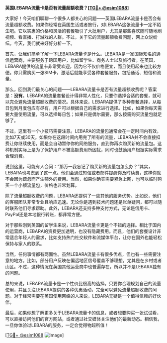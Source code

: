 **英国LEBARA流量卡是否有流量超额收费？[[TG💪+ @esim1088](https://t.me/s/esim1088)]**

大家好！今天咱们聊聊一个很多人都关心的问题——英国LEBARA流量卡是否会有流量超额收费。如果你经常在英国生活或者旅行，对LEBARA这张流量卡一定不陌生吧。它以实惠的价格和灵活的套餐吸引了大批用户，尤其是那些喜欢随时随地刷视频、看直播、打游戏的人群。不过，关于它的流量超额收费问题，网上众说纷纭。今天，我们就来好好分析一下。

首先，让我们简单了解一下LEBARA流量卡是什么。LEBARA是一家国际知名的通信运营商，主要服务于跨国用户，比如留学生、商务人士以及旅行者。在英国，LEBARA提供的流量卡非常受欢迎，因为它不仅价格便宜，而且使用起来也比较方便。你只需购买一张SIM卡，激活后就能享受各种套餐服务，包括通话、短信和流量。

那么，回到我们最关心的问题——LEBARA流量卡是否有流量超额收费呢？答案是：**没有**。LEBARA的流量套餐设计得非常人性化，只要你选择合适的套餐，就可以完全避免流量超额收费的情况。具体来说，LEBARA提供了多种套餐选择，从每日包到月度包应有尽有，用户可以根据自己的需求进行选择。比如，如果你每天需要大量使用流量，可以选择每日包；如果只是偶尔需要，那么按需购买流量包就足够了。

不过，这里有一个小技巧需要注意。LEBARA的流量包通常会在一定时间内有效，比如7天或30天。如果你在这段时间内用完了所有的流量，LEBARA并不会直接扣费让你继续使用，而是会自动暂停你的网络服务，直到你再次购买新的流量包。这种机制实际上是为了保护用户不被高额费用所困扰，同时也鼓励用户根据实际需求合理消费。

说到这里，可能有人会问：“那万一我忘记了购买新的流量包怎么办？”其实，LEBARA也考虑到了这一点。他们会通过短信或者邮件提醒你及时续费，这样你就不会因为疏忽而产生额外的费用。当然，如果你确实需要紧急上网，也可以临时购买一个小额流量包，价格也非常划算。

除了流量超额收费的问题，LEBARA还提供了一些其他的服务优势。比如说，他们的客服团队非常专业且响应迅速。无论你是遇到技术问题还是账单疑问，都可以随时联系他们寻求帮助。此外，LEBARA还支持多种支付方式，无论是信用卡、PayPal还是本地银行转账，都非常方便。

对于那些刚到英国的留学生来说，LEBARA流量卡更是个不错的选择。相比于国内的运营商，LEBARA的资费更加透明，也没有隐藏费用。而且，他们的套餐设计非常适合年轻人的需求，比如支持热门社交软件和流媒体平台，让你在国外也能轻松保持与家人的联系。

当然，任何事情都有两面性。虽然LEBARA流量卡有很多优点，但也有一些需要注意的地方。比如，部分用户反映在偏远地区信号覆盖不够理想，尤其是在乡村或者山区。不过，这种情况在英国其他运营商中也普遍存在，所以并不是LEBARA独有的问题。

总的来说，LEBARA流量卡是一个性价比很高的选择。只要你合理规划自己的流量使用，并且关注LEBARA提供的各种优惠活动，完全可以避免流量超额收费的问题。对于经常需要在英国使用网络的人来说，LEBARA无疑是一个值得信赖的好伙伴。

最后，如果你想了解更多关于LEBARA流量卡的信息，或者想要购买一张试试看，可以直接访问他们的官方网站，或者通过社交媒体关注他们的最新动态。相信我，一旦你体验过LEBARA的服务，一定会觉得物超所值！

[[TG💪+ @esim1088](https://t.me/s/esim1088) ![Image](https://i.postimg.cc/4NQfJmqS/Snipaste-2025-05-13-00-14-12.png)]